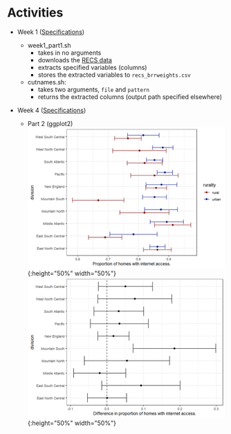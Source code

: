 # Activities  

* Week 1 ([Specifications](https://github.com/jbhender/Stats506_F20/tree/master/activities/week1))
  * week1_part1.sh
    * takes in no arguments
    * downloads the [RECS data](https://www.eia.gov/consumption/residential/data/2015/index.php?view=microdata)
    * extracts specified variables (columns)
    * stores the extracted variables to `recs_brrweights.csv`
  * cutnames.sh: 
    * takes two arguments, `file` and `pattern`
    * returns the extracted columns (output path specified elsewhere)

* Week 4 ([Specifications](https://github.com/jbhender/Stats506_F20/tree/master/activities/week4))
  * Part 2 (ggplot2)
    ![q1](./week4/w4_p2_q1_plot.png){:height="50%" width="50%"}  
    ![q2](./week4/w4_p2_q2_plot.png){:height="50%" width="50%"}  

